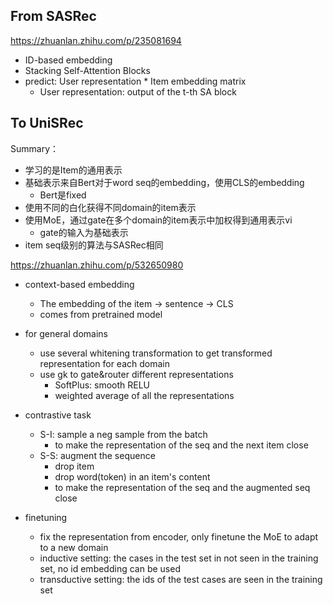## From SASRec

https://zhuanlan.zhihu.com/p/235081694

- ID-based embedding
- Stacking Self-Attention Blocks
- predict: User representation * Item embedding matrix
  - User representation: output of the t-th SA block



## To UniSRec

Summary：

- 学习的是Item的通用表示
- 基础表示来自Bert对于word seq的embedding，使用CLS的embedding
  - Bert是fixed
- 使用不同的白化获得不同domain的item表示
- 使用MoE，通过gate在多个domain的item表示中加权得到通用表示vi
  - gate的输入为基础表示
- item seq级别的算法与SASRec相同

 https://zhuanlan.zhihu.com/p/532650980

- context-based embedding
  - The embedding of the item -> sentence -> CLS
  - comes from pretrained model
- for general domains
  - use several whitening transformation  to get transformed representation for each domain
  - use gk to gate&router different representations 
    - SoftPlus: smooth RELU
    - weighted average of all the representations
- contrastive task
  - S-I: sample a neg sample from the batch
    - to make the representation of the seq and the next item close
  - S-S: augment the sequence
    - drop item
    - drop word(token) in an item's content
    - to make the representation of the seq and the augmented seq close

- finetuning
  - fix the representation from encoder, only finetune the MoE to adapt to a new domain
  - inductive setting: the cases in the test set in not seen in the training set, no id embedding can be used
  - transductive setting: the ids of the test cases are seen in the training set